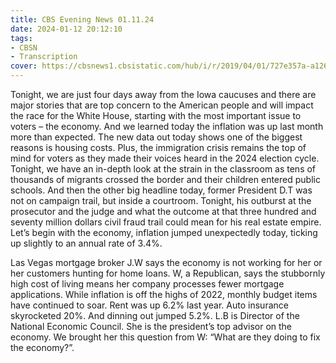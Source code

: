 ```yaml
---
title: CBS Evening News 01.11.24
date: 2024-01-12 20:12:10
tags:
- CBSN
- Transcription
cover: https://cbsnews1.cbsistatic.com/hub/i/r/2019/04/01/727e357a-a126-4138-a2c5-4d3222669d57/thumbnail/640x360/3ff2761028dc5c65cc4f07acd54bcd5c/cbsn2-logo-1920x1080.jpg
---
```

Tonight, we are just four days away from the Iowa caucuses and there are major stories that are top concern to the American people and will impact the race for the White House, starting with the most important issue to voters – the economy. And we learned today the inflation was up last month more than expected. The new data out today shows one of the biggest reasons is housing costs. Plus, the immigration crisis remains the top of mind for voters as they made their voices heard in the 2024 election cycle. Tonight, we have an in-depth look at the strain in the classroom as tens of thousands of migrants crossed the border and their children entered public schools. And then the other big headline today, former President D.T was not on campaign trail, but inside a courtroom. Tonight, his outburst at the prosecutor and the judge and what the outcome at that three hundred and seventy million dollars civil fraud trail could mean for his real estate empire. Let’s begin with the economy, inflation jumped unexpectedly today, ticking up slightly to an annual rate of 3.4%. 

Las Vegas mortgage broker J.W says the economy is not working for her or her customers hunting for home loans. W, a Republican, says the stubbornly high cost of living means her company processes fewer mortgage applications. While inflation is off the highs of 2022, monthly budget items have continued to soar. Rent was up 6.2% last year. Auto insurance skyrocketed 20%. And dinning out jumped 5.2%. L.B is Director of the National Economic Council. She is the president’s top advisor on the economy. We brought her this question from W: “What are they doing to fix the economy?”. 
